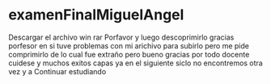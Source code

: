 # examenFinalMiguelAngel
Descargar el archivo win rar Porfavor y luego descoprimirlo gracias porfesor en si tuve problemas con mi arichivo para subirlo pero me pide comprimirlo de lo cual fue extraño pero bueno gracias por todo docente cuidese y muchos exitos capas ya en el siguiente siclo no encontremos otra vez y a Continuar estudiando
